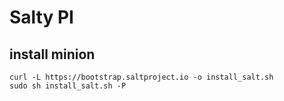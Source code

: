 # Salty PI

## install minion

```shell
curl -L https://bootstrap.saltproject.io -o install_salt.sh
sudo sh install_salt.sh -P
```
